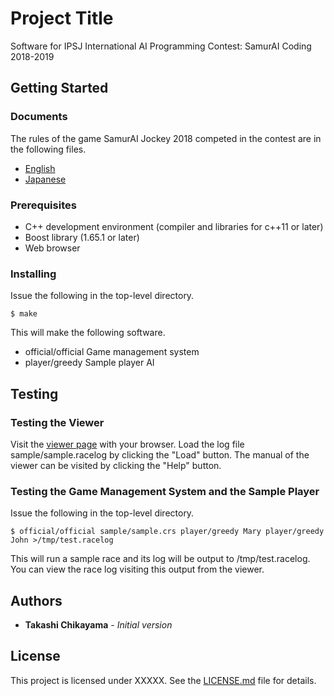 # Project Title

Software for IPSJ International AI Programming Contest: SamurAI Coding 2018-2019

## Getting Started

### Documents

The rules of the game SamurAI Jockey 2018 competed in the contest are in the following files.
* [English](documents/rules-en.html)
* [Japanese](documents/rules-jp.html)

### Prerequisites

* C++ development environment (compiler and libraries for c++11 or later)
* Boost library (1.65.1 or later)
* Web browser

### Installing

Issue the following in the top-level directory.
```
$ make
```
This will make the following software.
* official/official
   Game management system
* player/greedy
   Sample player AI

## Testing

### Testing the Viewer

Visit the [viewer page]( viewer/viewer.html) with your browser.
Load the log file sample/sample.racelog by clicking the "Load" button.
The manual of the viewer can be visited by clicking the "Help" button.

### Testing the Game Management System and the Sample Player

Issue the following in the top-level directory.
```
$ official/official sample/sample.crs player/greedy Mary player/greedy John >/tmp/test.racelog
```
This will run a sample race and its log will be output to /tmp/test.racelog.
You can view the race log visiting this output from the viewer.

## Authors

* **Takashi Chikayama** - *Initial version*

## License

This project is licensed under XXXXX.
See the [LICENSE.md](LICENCE.md) file for details.


